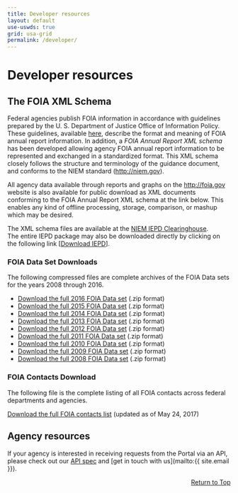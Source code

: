 ```yaml
---
title: Developer resources
layout: default
use-uswds: true
grid: usa-grid
permalink: /developer/
---
```

# Developer resources

## The FOIA XML Schema

  <p>Federal agencies publish FOIA information   in accordance with guidelines prepared by the U. S. Department of Justice   Office of Information Policy. These guidelines, available <a href="http://www.justice.gov/oip/foiapost/guidance-annualreport-052008.pdf" target="_blank">here</a>,   describe the format and meaning of FOIA annual report information. In   addition, a <em>FOIA Annual Report XML schema</em> has been developed   allowing agency FOIA annual report information to be represented and   exchanged in a standardized format. This XML schema closely follows   the structure and terminology of the guidance document, and conforms   to the NIEM standard (<a href="http://niem.gov" target="_blank">http://niem.gov</a>).&nbsp;</p>
  <p>All agency data available through reports and graphs on the <a href="{{ site.baseurl }}/report-makerequest.html">http://foia.gov</a> website is also available  for public download as XML documents conforming to the FOIA Annual Report XML schema at the link below. This enables any kind of  offline processing, storage, comparison, or mashup which may be desired.&nbsp;&nbsp; </p>
  <p>The XML schema files are available at the <a href="http://tools.niem.gov/niemtools/iepdt/display/container.iepd?ref=r1CEsnbbWhA" target="blank">NIEM IEPD Clearinghouse</a>.<br />
  The entire IEPD package may also be downloaded directly by clicking on the following link [<a href="{{ site.baseurl }}/iepd/FOIA_Annual_Report_v1.3.2.zip">Download IEPD</a>].</p>
  <h3>FOIA Data Set Downloads</h3>
  <p>The following compressed files are complete archives of the  FOIA Data sets for the years 2008 through 2016.</p>
  <ul>
    <li><a href="{{ site.baseurl }}/2016-FOIASetFull.zip">Download the full 2016 FOIA Data set</a> (.zip format)</li>
    <li><a href="{{ site.baseurl }}/2015-FOIASetFull.zip">Download the full 2015 FOIA Data set</a> (.zip format)</li>
    <li><a href="{{ site.baseurl }}/2014-FOIASetFull.zip">Download the full 2014 FOIA Data set</a> (.zip format)</li>
    <li><a href="{{ site.baseurl }}/2013-FOIASetFull.zip">Download the full 2013 FOIA Data set</a> (.zip format)</li>
    <li><a href="{{ site.baseurl }}/2012-FOIASetFull.zip">Download the full 2012 FOIA Data set</a> (.zip format)</li>
    <li><a href="{{ site.baseurl }}/2011-FOIASetFull.zip">Download the full 2011 FOIA Data set</a> (.zip format)</li>
    <li><a href="{{ site.baseurl }}/2010-FOIASetFull.zip">Download the full 2010 FOIA Data set</a> (.zip format)</li>
    <li><a href="{{ site.baseurl }}/2009-FOIASetFull.zip">Download the full 2009 FOIA Data set</a> (.zip format)</li>
    <li><a href="{{ site.baseurl }}/2008-FOIASetFull.zip">Download the full 2008 FOIA Data set</a> (.zip format)</li>
  </ul>

  <h3>FOIA Contacts Download</h3>
  <p>The following file is the complete listing of all FOIA contacts across federal departments and agencies.</p>

  <a href="{{ site.baseurl }}/full-foia-contacts.xls">Download the full FOIA contacts list</a> (updated as of May 24, 2017)


## Agency resources

If your agency is interested in receiving requests from the Portal via an API, please check out
our [API spec](/developer/agency-api/) and [get in touch with us](mailto:{{ site.email }}).

<p align="right"><a href="#top">Return to Top</a></p>
